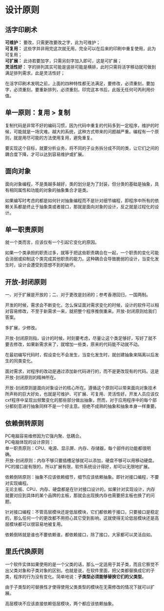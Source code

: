 # 设计原则

## 活字印刷术
**可维护：** 要改，只需更改要改之字，此为可维护；  
**可复用：** 这些字并非用完这次就无用，完全可以在后来的印刷中重复使用，此为可复用；  
**可扩展：** 此诗若要加字，只需另刻字加入即可，这是可扩展；  
**灵活性好：** 字的排列其实可能是竖排可能是横排，此时只需将活字移动就可做到满足排列需求，此是灵活性好；  

在活字印刷术发明之前，上面的四种特性都无法满足，要修改，必须重刻，要加字，必须重刻，要重新排列，必须重刻，印完这本书后，此版无任何可丙利用价值。  

## 单一原则：复用 > 复制
复制代码是非常不好的编码习惯，因为代码中重复的代码多到一定程序，维护的时候，可能就是一场灾难。越大的系统，这种方式带来的问题越严重。编程有一个原则，就是用尽可能的方法使用复用，避免重复。  

要实现这个目标，就要分析业务，将不同的子业务拆分成不同的类，让它们之间的耦合度下降，才可以达到容易维护或扩展。  

## 面向对象
面向对象编程，不是类越多越好，类的划分是为了封装，但分类的基础是抽象，具有相同属性和功能的对象的抽象集合才是类。  

如果编写时考虑的都是如何针对抽象编程而不是针对细节编程，即程序中所有的依赖关系都是终止于抽象类或者接口，那就是面向对象的设计，反之就是过程化的设计。  

## 单一职责原则
就一个类而言，应该仅有一个引起它变化的原因。  

如果一个类承担的职责过多，就等于把这些职责耦合在一起，一个职责的变化可能会消弱或抑制这个类完成其他职责的能力。这种耦合会导致脆弱的设计，当变化发生时，设计会遭受到意想不到的破坏。  

## 开放-封闭原则
一、对于扩展是开放的；二、对于更改是封闭的；参考香港回归，一国两制。  

开发的时候，需求会不断变化，怎么保证面对需求变化的时候，设计的软件可以相对容易修改，不至于新需求一来，就把整个程序推倒重来。开放-封闭原则给我们答案。  

多扩展，少修改。  

开放-封闭原则指，设计的时候，时刻要考虑，尽量让这个类足够好，写好了就不要去修改，如果新需求来了，就增加一些类，原来的代码能不动就不动。  

在最初编写代码时，假设变化不会发生，当变化发生时，就创建抽象来隔离以后发生的同类变化。  

面对需求，对程序的改动是通过添加新代码进行的，而不是更改现有的代码。这是开放-封闭原则的精神所在。  

开放-封闭原则是面向对象设计的核心所在。遵循这个原则可以带来面向对象技术所声称的巨大好处，也就是可维护、可扩展、可复用、灵活性好。开发人员应该仅cxf程序中呈现出频繁变化的那些部分做出抽象，然而，对于应用程序中的每个部分都刻意进行抽象同样不是一个好主意。拒绝不成熟的抽象和抽象本身一样重要。  

## 依赖倒转原则
PC电脑容易维修因为它强内聚、低耦合。  
PC电脑体现的设计原则：  
单一职责原则：CPU、电源、显示屏、内存、存储器，每个部件的功能都很明确。  
开放-封闭原则：内存不够只要插槽足够就可以添加，硬盘不够可以用移动硬盘。PC的接口是有限的，所以扩展有限，软件系统设计得好，却可以无限地扩展。  

依赖倒转原则：抽象不应该依赖细节，细节应该依赖抽象。即针对接口编程，不要对实现编程。  
无论主板、CPU、内存、硬盘都是在针对接口设计的，如果针对实现设计，内存就要对应到具体的某个品牌的主板，那就会出现换内存也需要把主板也换了的问题。  

针对接口编程：不管高层模块还是低层模块，它们都依赖于接口，只要接口是稳定的，那么任何一个的更改都不用担心其它受到影响，这就使得无论低层模块还是高层模块都可以很容易地被复用。  

依赖倒转就是谁也不要依赖谁，都依赖接口，除了接口，大家都可以灵活自如。  

## 里氏代换原则
一个软件实体如果使用的是一个父类的话，那么一定适用于其子类，而且它察觉不出父类对象和子类对象的区别。也就是说，在软件里面，把父类都替换成它的子类，程序的行为没有变化。简单地说：**子类型必须能够替换它们的父类型**。  

由于子类型的可替换性才使得使用父类类型的模块在无需修改的情况下就可以扩展。  

高层模块不应该直接依赖低层模块，两个都应该依赖抽象。  


